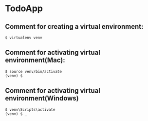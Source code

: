# TodoApp

## Comment for creating a virtual environment:
```
$ virtualenv venv
```

## Comment for activating virtual environment(Mac):
```
$ source venv/bin/activate
(venv) $
```

## Comment for activating virtual environment(Windows)
```
$ venv\Scripts\activate
(venv) $ _
```
